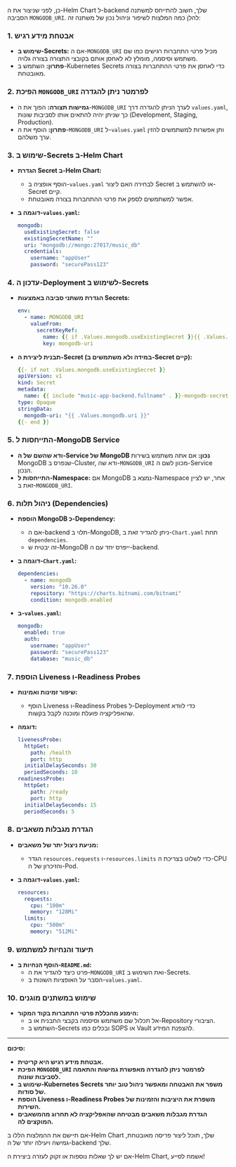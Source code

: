 כן, לפני שניצור את ה-Helm Chart ל-backend שלך, חשוב להתייחס למשתנה הסביבה `MONGODB_URI`. להלן כמה המלצות לשיפור וניהול נכון של משתנה זה:

### 1. **אבטחת מידע רגיש**

- **שימוש ב-Secrets:** אם ה-`MONGODB_URI` מכיל פרטי התחברות רגישים כמו שם משתמש וסיסמה, מומלץ לא לאחסן אותם בקובצי התצורה בצורה גלויה.
- **פתרון:** השתמש ב-Kubernetes Secrets כדי לאחסן את פרטי ההתחברות בצורה מאובטחת.

### 2. **הפיכת `MONGODB_URI` לפרמטר ניתן להגדרה**

- **גמישות תצורה:** הפוך את ה-`MONGODB_URI` לערך הניתן להגדרה דרך `values.yaml`, כך שניתן יהיה להתאים אותו לסביבות שונות (Development, Staging, Production).
- **פתרון:** הוסף את ה-`MONGODB_URI` ל-`values.yaml` ותן אפשרות למשתמשים להזין ערך משלהם.

### 3. **שימוש ב-Secrets ב-Helm Chart**

- **הגדרת Secret ב-Helm Chart:**
  - הוסף אופציה ב-`values.yaml` לבחירה האם ליצור Secret או להשתמש ב-Secret קיים.
  - אפשר למשתמשים לספק את פרטי ההתחברות בצורה מאובטחת.
- **דוגמה ב-`values.yaml`:**

  ```yaml
  mongodb:
    useExistingSecret: false
    existingSecretName: ""
    uri: "mongodb://mongo:27017/music_db"
    credentials:
      username: "appUser"
      password: "securePass123"
  ```

### 4. **עדכון ה-Deployment לשימוש ב-Secrets**

- **הגדרת משתני סביבה באמצעות Secrets:**

  ```yaml
  env:
    - name: MONGODB_URI
      valueFrom:
        secretKeyRef:
          name: {{ if .Values.mongodb.useExistingSecret }}{{ .Values.mongodb.existingSecretName }}{{ else }}{{ include "music-app-backend.fullname" . }}-mongodb-secret{{ end }}
          key: mongodb-uri
  ```

- **תבנית ליצירת ה-Secret (במידה ולא משתמשים ב-Secret קיים):**

  ```yaml
  {{- if not .Values.mongodb.useExistingSecret }}
  apiVersion: v1
  kind: Secret
  metadata:
    name: {{ include "music-app-backend.fullname" . }}-mongodb-secret
  type: Opaque
  stringData:
    mongodb-uri: "{{ .Values.mongodb.uri }}"
  {{- end }}
  ```

### 5. **התייחסות ל-MongoDB Service**

- **ודא שהשם של ה-Service של MongoDB נכון:** אם אתה משתמש בשירות MongoDB שנפרס ב-Cluster, ודא שה-`MONGODB_URI` מכוון לשם ה-Service הנכון.
- **התייחסות ל-Namespace:** אם MongoDB נמצא ב-Namespace אחר, יש לציין זאת ב-`MONGODB_URI`.

### 6. **ניהול תלות (Dependencies)**

- **הוספת MongoDB כ-Dependency:**
  - אם ה-backend תלוי ב-MongoDB, ניתן להגדיר זאת ב-`Chart.yaml` תחת `dependencies`.
  - זה יבטיח ש-MongoDB ייפרס יחד עם ה-backend.

- **דוגמה ב-`Chart.yaml`:**

  ```yaml
  dependencies:
    - name: mongodb
      version: "10.26.0"
      repository: "https://charts.bitnami.com/bitnami"
      condition: mongodb.enabled
  ```

- **ב-`values.yaml`:**

  ```yaml
  mongodb:
    enabled: true
    auth:
      username: "appUser"
      password: "securePass123"
      database: "music_db"
  ```

### 7. **הוספת Liveness ו-Readiness Probes**

- **שיפור זמינות ואמינות:**
  - הוסף Liveness ו-Readiness Probes ל-Deployment כדי לוודא שהאפליקציה פועלת ומוכנה לקבל בקשות.

- **דוגמה:**

  ```yaml
  livenessProbe:
    httpGet:
      path: /health
      port: http
    initialDelaySeconds: 30
    periodSeconds: 10
  readinessProbe:
    httpGet:
      path: /ready
      port: http
    initialDelaySeconds: 15
    periodSeconds: 5
  ```

### 8. **הגדרת מגבלות משאבים**

- **מניעת ניצול יתר של משאבים:**
  - הגדר `resources.requests` ו-`resources.limits` כדי לשלוט בצריכת ה-CPU והזיכרון של ה-Pod.

- **דוגמה ב-`values.yaml`:**

  ```yaml
  resources:
    requests:
      cpu: "100m"
      memory: "128Mi"
    limits:
      cpu: "500m"
      memory: "512Mi"
  ```

### 9. **תיעוד והנחיות למשתמש**

- **הוסף הנחיות ב-`README.md`:**
  - פרט כיצד להגדיר את ה-`MONGODB_URI` ואת השימוש ב-Secrets.
  - הסבר על האופציות השונות ב-`values.yaml`.

### 10. **שימוש במשתנים מוגנים**

- **הימנע מהכללת פרטי התחברות בקוד המקור:**
  - אל תכלול שם משתמש וסיסמה בקבצי התבנית או ב-Repository הציבורי.
  - השתמש ב-Secrets ובכלים כמו SOPS או Vault להצפנת המידע.

---

**סיכום:**

- **אבטחת מידע רגיש היא קריטית.**
- **הפיכת `MONGODB_URI` לפרמטר ניתן להגדרה מאפשרת גמישות והתאמה לסביבות שונות.**
- **שימוש ב-Kubernetes Secrets משפר את האבטחה ומאפשר ניהול טוב יותר של סודות.**
- **הוספת Liveness ו-Readiness Probes משפרת את היציבות והזמינות של השירות.**
- **הגדרת מגבלות משאבים מבטיחה שהאפליקציה לא תחרוג מהמשאבים המוקצים לה.**

אם תיישם את ההמלצות הללו ב-Helm Chart שלך, תוכל ליצור פריסה מאובטחת, גמישה ויעילה יותר של ה-backend שלך.

אם יש לך שאלות נוספות או זקוק לעזרה ביצירת ה-Helm Chart, אשמח לסייע!